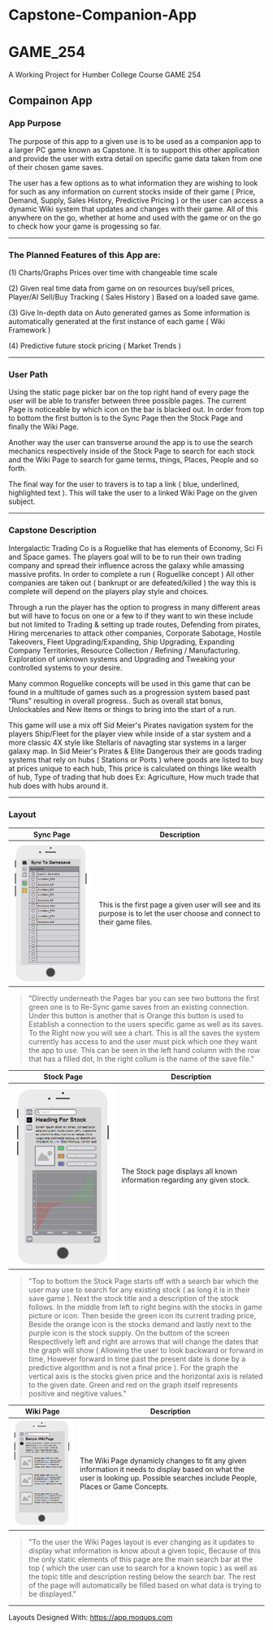 # Capstone-Companion-App

# GAME_254
A Working Project for Humber College Course GAME 254

## Compainon App

### App Purpose

The purpose of this app to a given use is to be used as a companion app to a larger PC game known as Capstone. It is to support this other application and provide the user with extra detail on specific game data taken from one of their chosen game saves. 

The user has a few options as to what information they are wishing to look for such as any information on current stocks inside of their game ( Price, Demand, Supply, Sales History, Predictive Pricing ) or the user can access a dynamic Wiki system that updates and changes with their game. All of this anywhere on the go, whether at home and used with the game or on the go to check how your game is progessing so far.   

----------------------------------------------------------------------------------------------------------------------------------------

### The Planned Features of this App are: 

(1) Charts/Graphs Prices over time with changeable time scale 

(2) Given real time data from game on on resources buy/sell prices, 
Player/AI Sell/Buy Tracking ( Sales History ) Based on a loaded save game.

(3) Give In-depth data on Auto generated games as Some information is 
automatically generated at the first instance of each game ( Wiki Framework )

(4) Predictive future stock pricing ( Market Trends )

----------------------------------------------------------------------------------------------------------------------------------------

### User Path 
Using the static page picker bar on the top right hand of every page the user will be able to transfer between three possible pages. The current Page is noticeable by which icon on the bar is blacked out. In order from top to bottom the first button is to the Sync Page then the Stock Page and finally the Wiki Page.

Another way the user can transverse around the app is to use the search mechanics respectively inside of the Stock Page to search for each stock and the Wiki Page to search for game terms, things, Places, People and so forth. 

The final way for the user to travers is to tap a link ( blue, underlined, highlighted text ). This will take the user to a linked Wiki Page on the given subject. 

----------------------------------------------------------------------------------------------------------------------------------------

### Capstone Description
Intergalactic Trading Co is a Roguelike that has elements of Economy, Sci Fi and Space games. The players goal will to be to run their own trading company and spread their influence across the galaxy while amassing massive profits.
In order to complete a run ( Roguelike concept ) All other companies are taken out  ( bankrupt or are defeated/killed ) the way this is complete will depend on the players play style and choices.

Through a run the player has the option to progress in many different areas but will have to focus on one or a few to if they want to win these include but not limited to Trading & setting up trade routes, Defending from pirates, Hiring mercenaries to attack other companies, Corporate Sabotage, Hostile Takeovers,  Fleet Upgrading/Expanding, Ship Upgrading, Expanding Company Territories, Resource Collection / Refining / Manufacturing. Exploration of unknown systems and Upgrading and Tweaking your controlled systems to your desire. 
  
Many common Roguelike concepts will be used in this game that can be found in a multitude of games such as a progression system based past “Runs” resulting in overall progress.. Such as overall stat bonus, Unlockables and New Items or things to bring into the start of a run.

This game will use a mix off Sid Meier's Pirates navigation system for the players Ship/Fleet for the player view while inside of a star system and a more classic 4X style like Stellaris of navagting star systems in a larger galaxy map. 
In Sid Meier's Pirates & Elite Dangerous their are goods trading systems that rely on hubs ( Stations or Ports ) where goods are listed to buy at prices unique to each hub, This price is calculated on things like wealth of hub, Type of trading that hub does Ex: Agriculture, How much trade that hub does with hubs around it.

----------------------------------------------------------------------------------------------------------------------------------------

### Layout
Sync Page | Description
------------ | -------------
![Image of Sync Page Layout](https://github.com/RyanBerriault/Capstone-Companion-App/blob/master/Sync%20Page.PNG)| This is the first page a given user will see and its purpose is to let the user choose and connect to their game files. 

> "Directly underneath the Pages bar you can see two buttons the first green one is to Re-Sync game saves from an existing connection. Under this button is another that is Orange this button is used to Establish a connection to the users specific game as well as its saves. To the Right now you will see a chart. This is all the saves the system currently has access to and the user must pick which one they want the app to use. This can be seen in the left hand column with the row that has a filled dot, In the right collum is the name of the save file." 

Stock Page | Description
------------ | -------------
![Image of Stock Page Layout](https://github.com/RyanBerriault/Capstone-Companion-App/blob/master/Stock%20Page.PNG) | The Stock page displays all known information regarding any given stock. 

> "Top to bottom the Stock Page starts off with a search bar which the user may use to search for any existing stock ( as long it is in their save game ). Next the stock title and a description of the stock follows. In the middle from left to right begins with the stocks in game picture or icon. Then beside the green icon its current trading price, Beside the orange icon is the stocks demand and lastly next to the purple icon is the stock supply. On the buttom of the screen Respectlively left and right are arrows that will change the dates that the graph will show ( Allowing the user to look backward or forward in time, However forward in time past the present date is done by a predictive algorithm and is not a final price ). For the graph the vertical axis is the stocks given price and the horizontal axis is related to the given date. Green and red on the graph itself represents positive and negitive values." 

Wiki Page | Description
------------ | -------------
![Image of Wiki Page Layout](https://github.com/RyanBerriault/Capstone-Companion-App/blob/master/Wiki%20Page.PNG) | The Wiki Page dynamicly changes to fit any given information it needs to display based on what the user is looking up. Possible searches include People, Places or Game Concepts.

> "To the user the Wiki Pages layout is ever changing as it updates to display what information is know about a given topic, Because of this the only static elements of this page are the main search bar at the top ( which the user can use to search for a known topic ) as well as the topic title and description resting below the search bar. The rest of the page will automatically be filled based on what data is trying to be displayed." 

----------------------------------------------------------------------------------------------------------------------------------------

Layouts Designed With: https://app.moqups.com
